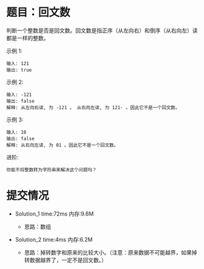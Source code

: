 # 题目：回文数
判断一个整数是否是回文数。回文数是指正序（从左向右）和倒序（从右向左）读都是一样的整数。

示例 1:
```
输入: 121
输出: true
```
示例 2:
```
输入: -121
输出: false
解释: 从左向右读, 为 -121 。 从右向左读, 为 121- 。因此它不是一个回文数。
```
示例 3:
```
输入: 10
输出: false
解释: 从右向左读, 为 01 。因此它不是一个回文数。
```
进阶:
```
你能不将整数转为字符串来解决这个问题吗？
```

# 提交情况
- Solution_1  time:72ms      内存:9.6M
    - 思路：数组

- Solution_2  time:4ms      内存:6.2M
    - 思路：掉转数字和原来的比较大小。（注意：原来数据不可能越界，如果掉转数据越界了，一定不是回文数。）